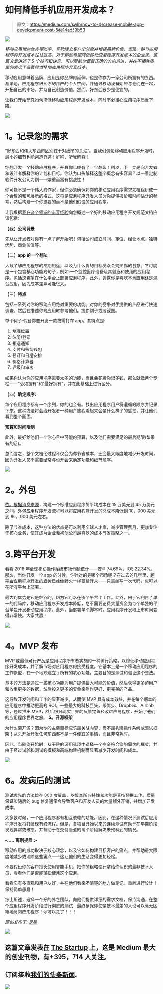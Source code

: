 # 如何降低手机应用开发成本？

> 原文：<https://medium.com/swlh/how-to-decrease-mobile-app-development-cost-5de14ad59b53>

![](img/6fafdddb7fa217f76b8ffe9164181ce6.png)

*移动应用增加业务曝光率，帮助建立客户忠诚度并增强品牌价值。但是，移动应用程序的开发成本往往过高。对于那些希望降低移动应用程序开发成本的企业家，这篇文章讲述了 5 个技巧和诀窍，可以帮助你朝着正确的方向前进，并在不牺牲质量的情况下显著降低移动应用程序开发成本。*

移动应用意味着品牌。应用是你品牌的延伸，也是你作为一家公司所拥有的东西。渐渐地，应用程序进入你的用户的个人空间，并通过移动设备始终与他们在一起，开拓自己的市场，并为自己创造价值。然而，好东西很少是便宜的。

让我们开始研究如何降低移动应用程序开发成本，同时不必担心应用程序质量下降。

![](img/20c63b4316c2df209a5be2687ac2d24a.png)

# **1。记录您的需求**

“好东西和伟大东西的区别在于对细节的关注”。当我们谈论移动应用程序开发时，最小的细节也能创造奇迹！好吧，听我解释！

你想开发一个移动应用程序，并且你已经有了一个想法！所以，下一步是向开发者和设计者解释你的计划和目标。你认为口头解释这整个概念有多容易？以一家定制软件开发公司为例——繁重而富有挑战性！

你可能不是一个伟大的作家，但你必须确保将你的移动应用程序需求文档组织成一个合理的和可展示的格式，这将是应用程序开发人员为你提供报价和时间估计的参考，然后构建一个你想要的而不是他们假设的应用程序。

让我根据[我在这个领域的丰富经验](https://www.binaryfolks.com/portfolio/solutions/mobile-development?utm_source=Medium_startup&utm_medium=social&utm_campaign=contentmarketing_dec_2018)向您概述一个好的移动应用程序开发规范文档应该包括:

【我】**公司背景**

先从让开发者对你有一点了解开始吧！包括公司成立时间、定位、经营地点、独特优势、商业价值等。

【二】**app 的一个想法**

大致了解应用程序的预期用途，以及为什么你的目标受众会购买你的创意。它可能是一个包含核心功能的句子，例如:一个监控医疗设备及其健康和使用的应用程序。包括您希望在什么平台上部署应用程序。此外，透露你是喜欢本地应用还是混合应用，因为成本差异可能很大。

【三】**特点**

包括一系列对你的移动应用绝对重要的功能。对你的竞争对手提供的产品进行快速调查，然后在描述你的应用时参考他们。提供例子或者截图。

举个例子:假设你要开发一款按需打车 app。其特点是:

1.  地理位置
2.  注册/登录
3.  推送通知
4.  支付和移动钱包
5.  预订和日程安排
6.  价格计算器
7.  评级和审核

如果你认为你的应用程序需要太多的功能，而且会花费你很多钱，那么就做两个专栏——“必须拥有”和“最好拥有”，并在此基础上进行区分。

【四】**确定顺序:**

每个应用程序都有一个序列，你的也会有。找出应用程序用户将遵循的顺序并记录下来。这种方法将会给开发者一种用户旅程看起来会是什么样子的感觉，并让他们看到整个画面。

**预算和时间限制**

此外，最好给他们一个你心目中可能的预算，以及他们需要满足的最后期限(如果有的话)。

总而言之，整个文档化过程不仅会为你节省成本，还会最大限度地减少开发时间，因为开发人员不需要经常与你开会来确定功能和细节顺序。

![](img/d2d9f2b499b047108abe580e6a411a54.png)

# **2。外包**

[依。根据消息来源](https://www.upwork.com/hiring/mobile/cost-to-build-an-app-small-business/)，构建一个标准应用程序的平均成本在 15 万美元到 45 万美元之间。外包应用程序开发流程可以将应用程序开发的总成本降低到 10，000 美元到 80，000 美元左右。

除了节省成本，这种方法的优点是可以利用全球人才库，减少管理费用，更加专注于核心业务，使其成为企业和初创公司最喜欢的成本节省策略之一。

# 3.**跨平台开发**

看看 2018 年全球移动操作系统市场份额统计——安卓 74.69%，iOS 22.34%。那么，当你开发一个 app 的时候，你针对的是哪个市场呢？在过去的几年里，[跨平台应用程序开发的趋势](https://www.binaryfolks.com/blog/guide-to-react-native-app-development-why-react-native-is-the-future-of-app-development)已经像野火一样蔓延开来——只需编写一次代码，就可以在所有平台上部署。

最大的优势是它是经济的，因为它可以在多个平台上工作。此外，由于它利用了单一的代码库，移动应用程序开发成本降低，您不需要花费大量资金为每个单独的平台单独开发移动应用程序。此外，当部署单个脚本时，应用程序开发和上市时间变得非常快。大家共赢！

![](img/b9b7731040f4b95ddf45a122180c56e9.png)

# **4。MVP 发布**

MVP 或最低可行产品是应用程序所有者实施的一种流行策略，以降低移动应用程序开发成本，并了解市场对应用程序的接受程度。它基本上是一个移动应用程序的工作原型，在一个地方建立了所有的核心功能，主要目的是测试和验证这个想法。

基本的方法是通过一些核心功能为用户提供最大可能的价值，然后获得更多的用户和收集更多的数据，然后投入更多的资金来制作更好、更完美的产品。

这导致开发时间和工作的显著减少，从而使 MVP 具有成本效益，并在每个版本的应用程序中推动更高的 ROI。一些最大的科技巨头，即优步、Dropbox、Airbnb 等，通过推出 MVP，然后根据现实世界的反馈完善和改进应用程序，开始了他们的应用程序世界之旅。 **5。开源框架**

为什么要开源？因为你的主要目标应该是关注内容，而不是构建操作系统或测试框架！从头开始开发任何东西都不是一件便宜的事情，而且非常耗时。

因此，当刚刚开始时，从无限的可用选项中选择一个完全符合您的需求的框架，并由于经过试验和测试的模板和高端构建机制而显著减少开发时间和成本。

![](img/c76d8fd88d57c697333dab51987b61d0.png)

# **6。发病后的测试**

测试优先的方法旨在 360 度覆盖，以检查所有特性和功能是否按预期工作。质量保证和随后的 bug 修复通常会导致客户和开发人员的大量额外开销，并增加开发成本。

大多数时候，一个应用程序都有相互依赖的功能。因此，在这种情况下测试后应用程序开发将打破现有的流程。但是，自项目开始以来的连续测试有助于在早期阶段发现异常或破损，并有助于在交付管道的每个阶段解决未预料到的情况。

**-……离别提示::-**

移动应用的成功取决于核心理念，以及它如何构建目标客户的痛点，并帮助最大限度地减少或消除这些痛点——这让他们的生活变得更加轻松。

不要假设你的客户擅长使用智能手机。把你的粗略设计拿给你认识的最非技术人员，看看他们是否能轻松使用这个应用。

看看它有多直观和用户友好，并在他们看来不清楚的地方做笔记。重新进行设计！保持简单愚蠢！

综上所述，选择一个好的外包团队，向他们提供详细的需求文档，保持沟通，在整个应用程序开发阶段进行彻底的测试，最终确保即使是技术最差的人也可以毫无困难地访问应用程序！你可以走了！！！

*原帖发布于:* [*双星*](https://www.binaryfolks.com/blog/how-to-decrease-mobile-app-development-cost)

[![](img/308a8d84fb9b2fab43d66c117fcc4bb4.png)](https://medium.com/swlh)

## 这篇文章发表在 [The Startup](https://medium.com/swlh) 上，这是 Medium 最大的创业刊物，有+395，714 人关注。

## 订阅接收[我们的头条新闻](http://growthsupply.com/the-startup-newsletter/)。

[![](img/b0164736ea17a63403e660de5dedf91a.png)](https://medium.com/swlh)